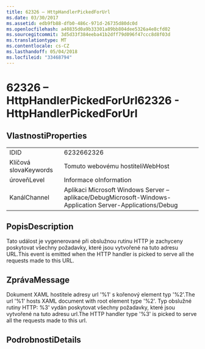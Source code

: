 ```yaml
---
title: 62326 – HttpHandlerPickedForUrl
ms.date: 03/30/2017
ms.assetid: edb9fb88-dfb0-486c-971d-26735d80dc0d
ms.openlocfilehash: a40835d0a9b33301a89bb804dee5326a4e8cfd02
ms.sourcegitcommit: 3d5d33f384eeba41b2dff79d096f47ccc8d8f03d
ms.translationtype: MT
ms.contentlocale: cs-CZ
ms.lasthandoff: 05/04/2018
ms.locfileid: "33468794"
---
```

# <a name="62326---httphandlerpickedforurl"></a><span data-ttu-id="dd7c0-102">62326 – HttpHandlerPickedForUrl</span><span class="sxs-lookup"><span data-stu-id="dd7c0-102">62326 - HttpHandlerPickedForUrl</span></span>
## <a name="properties"></a><span data-ttu-id="dd7c0-103">Vlastnosti</span><span class="sxs-lookup"><span data-stu-id="dd7c0-103">Properties</span></span>  
  
|||  
|-|-|  
|<span data-ttu-id="dd7c0-104">ID</span><span class="sxs-lookup"><span data-stu-id="dd7c0-104">ID</span></span>|<span data-ttu-id="dd7c0-105">62326</span><span class="sxs-lookup"><span data-stu-id="dd7c0-105">62326</span></span>|  
|<span data-ttu-id="dd7c0-106">Klíčová slova</span><span class="sxs-lookup"><span data-stu-id="dd7c0-106">Keywords</span></span>|<span data-ttu-id="dd7c0-107">Tomuto webovému hostiteli</span><span class="sxs-lookup"><span data-stu-id="dd7c0-107">WebHost</span></span>|  
|<span data-ttu-id="dd7c0-108">úroveň</span><span class="sxs-lookup"><span data-stu-id="dd7c0-108">Level</span></span>|<span data-ttu-id="dd7c0-109">Informace o</span><span class="sxs-lookup"><span data-stu-id="dd7c0-109">Information</span></span>|  
|<span data-ttu-id="dd7c0-110">Kanál</span><span class="sxs-lookup"><span data-stu-id="dd7c0-110">Channel</span></span>|<span data-ttu-id="dd7c0-111">Aplikaci Microsoft Windows Server – aplikace/Debug</span><span class="sxs-lookup"><span data-stu-id="dd7c0-111">Microsoft-Windows-Application Server-Applications/Debug</span></span>|  
  
## <a name="description"></a><span data-ttu-id="dd7c0-112">Popis</span><span class="sxs-lookup"><span data-stu-id="dd7c0-112">Description</span></span>  
 <span data-ttu-id="dd7c0-113">Tato událost je vygenerované při obslužnou rutinu HTTP je zachyceny poskytovat všechny požadavky, které jsou vytvořené na tuto adresu URL.</span><span class="sxs-lookup"><span data-stu-id="dd7c0-113">This event is emitted when the HTTP handler is picked to serve all the requests made to this URL.</span></span>  
  
## <a name="message"></a><span data-ttu-id="dd7c0-114">Zpráva</span><span class="sxs-lookup"><span data-stu-id="dd7c0-114">Message</span></span>  
 <span data-ttu-id="dd7c0-115">Dokument XAML hostitele adresy url '%1' s kořenový element typ '%2'.</span><span class="sxs-lookup"><span data-stu-id="dd7c0-115">The url '%1' hosts XAML document with root element type '%2'.</span></span> <span data-ttu-id="dd7c0-116">Typ obslužné rutiny HTTP: %3' vydán poskytovat všechny požadavky, které jsou vytvořené na tuto adresu url.</span><span class="sxs-lookup"><span data-stu-id="dd7c0-116">The HTTP handler type '%3' is picked to serve all the requests made to this url.</span></span>  
  
## <a name="details"></a><span data-ttu-id="dd7c0-117">Podrobnosti</span><span class="sxs-lookup"><span data-stu-id="dd7c0-117">Details</span></span>
